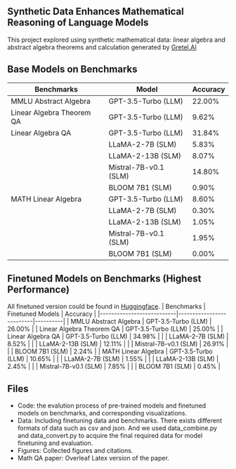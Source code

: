 ## Synthetic Data Enhances Mathematical Reasoning of Language Models
This project explored using synthetic mathematical data: linear algebra and abstract algebra theorems and calculation generated by [Gretel.AI](https://console.gretel.ai/navigator)

## Base Models on Benchmarks 
| Benchmarks                | Model                    | Accuracy |
|---------------------------|--------------------------|----------|
| MMLU Abstract Algebra     | GPT-3.5-Turbo (LLM)      | 22.00%   |
| Linear Algebra Theorem QA | GPT-3.5-Turbo (LLM)      | 9.62%    |
| Linear Algebra QA         | GPT-3.5-Turbo (LLM)      | 31.84%   |
|                           | LLaMA-2-7B (SLM)         | 5.83%    |
|                           | LLaMA-2-13B (SLM)        | 8.07%    |
|                           | Mistral-7B-v0.1 (SLM)    | 14.80%   |
|                           | BLOOM 7B1 (SLM)          | 0.90%    |
| MATH Linear Algebra       | GPT-3.5-Turbo (LLM)      | 8.60%    |
|                           | LLaMA-2-7B (SLM)         | 0.30%    |
|                           | LLaMA-2-13B (SLM)        | 1.05%    |
|                           | Mistral-7B-v0.1 (SLM)    | 1.95%    |
|                           | BLOOM 7B1 (SLM)          | 0.00%    |

## Finetuned Models on Benchmarks (Highest Performance)
All finetuned version could be found in [Huggingface](https://huggingface.co/Charlie-Han-01).
| Benchmarks                | Finetuned Models         | Accuracy |
|---------------------------|--------------------------|----------|
| MMLU Abstract Algebra     | GPT-3.5-Turbo (LLM)      | 26.00%   |
| Linear Algebra Theorem QA | GPT-3.5-Turbo (LLM)      | 25.00%   |
| Linear Algebra QA         | GPT-3.5-Turbo (LLM)      | 34.98%   |
|                           | LLaMA-2-7B (SLM)         | 8.52%    |
|                           | LLaMA-2-13B (SLM)        | 12.11%   |
|                           | Mistral-7B-v0.1 (SLM)    | 26.91%   |
|                           | BLOOM 7B1 (SLM)          | 2.24%    |
| MATH Linear Algebra       | GPT-3.5-Turbo (LLM)      | 10.65%   |
|                           | LLaMA-2-7B (SLM)         | 1.55%    |
|                           | LLaMA-2-13B (SLM)        | 2.45%    |
|                           | Mistral-7B-v0.1 (SLM)    | 7.85%    |
|                           | BLOOM 7B1 (SLM)          | 0.45%    |

## Files
* Code: the evalution process of pre-trained models and finetuned models on benchmarks, and corresponding visualizations.
* Data: Including finetuning data and benchmarks. There exists different formats of data such as csv and json. And we used data_combine.py and data_convert.py to acquire the final required data for model finetuning and evaluation.
* Figures: Collected figures and citations.
* Math QA paper: Overleaf Latex version of the paper. 
